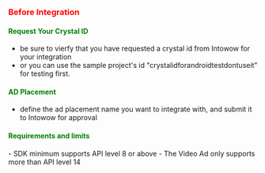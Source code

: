 ﻿﻿<h3 id='before' style='color:red'>Before Integration</h3>

<h4 id='CrystalID' style='color:green'>Request Your Crystal ID</h4>

- be sure to vierfy that you have requested a crystal id from Intowow for your integration
- or you can use the sample project's id "crystalidforandroidtestdontuseit" for testing first.

<h4 id='placement' style='color:green'>AD Placement</h4>

- define the ad placement name you want to integrate with, and submit it to Intowow for approval

<h4 id='import' style='color:green'>Requirements and limits</h4>
- SDK minimum supports API level 8 or above
- The Video Ad only supports more than API level 14

